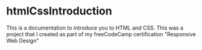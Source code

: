 # htmlCssIntroduction
This is a documentation to introduce you to HTML and CSS. This was a project that I created as part of my freeCodeCamp certification "Responsive Web Design"
